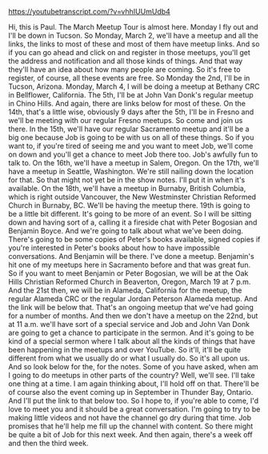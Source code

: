 https://youtubetranscript.com/?v=vhhIUUmUdb4

 Hi, this is Paul. The March Meetup Tour is almost here. Monday I fly out and I'll be down in Tucson. So Monday, March 2, we'll have a meetup and all the links, the links to most of these and most of them have meetup links. And so if you can go ahead and click on and register in those meetups, you'll get the address and notification and all those kinds of things. And that way they'll have an idea about how many people are coming. So it's free to register, of course, all these events are free. So Monday the 2nd, I'll be in Tucson, Arizona. Monday, March 4, I will be doing a meetup at Bethany CRC in Bellflower, California. The 5th, I'll be at John Van Donk's regular meetup in Chino Hills. And again, there are links below for most of these. On the 14th, that's a little wise, obviously 9 days after the 5th, I'll be in Fresno and we'll be meeting with our regular Fresno meetups. So come and join us there. In the 15th, we'll have our regular Sacramento meetup and it'll be a big one because Job is going to be with us on all of these things. So if you want to, if you're tired of seeing me and you want to meet Job, we'll come on down and you'll get a chance to meet Job there too. Job's awfully fun to talk to. On the 16th, we'll have a meetup in Salem, Oregon. On the 17th, we'll have a meetup in Seattle, Washington. We're still nailing down the location for that. So that might not yet be in the show notes. I'll put it in when it's available. On the 18th, we'll have a meetup in Burnaby, British Columbia, which is right outside Vancouver, the New Westminster Christian Reformed Church in Burnaby, BC. We'll be having the meetup there. 19th is going to be a little bit different. It's going to be more of an event. So I will be sitting down and having sort of a, calling it a fireside chat with Peter Bogosian and Benjamin Boyce. And we're going to talk about what we've been doing. There's going to be some copies of Peter's books available, signed copies if you're interested in Peter's books about how to have impossible conversations. And Benjamin will be there. I've done a meetup. Benjamin's hit one of my meetups here in Sacramento before and that was great fun. So if you want to meet Benjamin or Peter Bogosian, we will be at the Oak Hills Christian Reformed Church in Beaverton, Oregon, March 19 at 7 p.m. And the 21st then, we will be in Alameda, California for the meetup, the regular Alameda CRC or the regular Jordan Peterson Alameda meetup. And the link will be below that. That's an ongoing meetup that we've had going for a number of months. And then we don't have a meetup on the 22nd, but at 11 a.m. we'll have sort of a special service and Job and John Van Donk are going to get a chance to participate in the sermon. And it's going to be kind of a special sermon where I talk about all the kinds of things that have been happening in the meetups and over YouTube. So it'll, it'll be quite different from what we usually do or what I usually do. So it's all upon us. And so look below for the, for the notes. Some of you have asked, when am I going to do meetups in other parts of the country? Well, we'll see. I'll take one thing at a time. I am again thinking about, I'll hold off on that. There'll be of course also the event coming up in September in Thunder Bay, Ontario. And I'll put the link to that below too. So I hope to, if you're able to come, I'd love to meet you and it should be a great conversation. I'm going to try to be making little videos and not have the channel go dry during that time. Job promises that he'll help me fill up the channel with content. So there might be quite a bit of Job for this next week. And then again, there's a week off and then the third week.